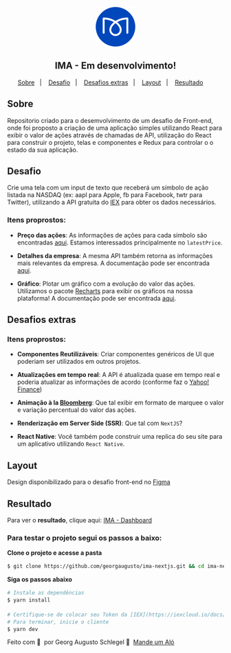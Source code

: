 <div align="center"><img alt="IMA" src="public/imaLogo.svg"/></div>

<h2 align="center">
  IMA - Em desenvolvimento!
</h2>

<p align="center">
  <a href="#Sobre">Sobre</a>&nbsp;&nbsp;&nbsp;|&nbsp;&nbsp;&nbsp;
  <a href="#Desafio">Desafio</a>&nbsp;&nbsp;&nbsp;|&nbsp;&nbsp;&nbsp;
  <a href="#Desafios-extras">Desafios extras</a>&nbsp;&nbsp;&nbsp;|&nbsp;&nbsp;&nbsp;
  <a href="#Layout">Layout</a>&nbsp;&nbsp;&nbsp;|&nbsp;&nbsp;&nbsp;
  <a href="#Resultado">Resultado</a>&nbsp;&nbsp;&nbsp;&nbsp;&nbsp;&nbsp;
</p>

## Sobre
Repositorio criado para o desemvolvimento de um desafio de Front-end, onde foi proposto a criação de uma aplicação simples utilizando React para exibir o valor de ações através de chamadas de API, utilização do React para construir o projeto, telas e componentes e Redux para controlar o o estado da sua aplicação.

## Desafio
Crie uma tela com um input de texto que receberá um símbolo de ação listada na NASDAQ (ex: aapl para Apple, fb para Facebook, twtr para Twitter), utilizando a API gratuita do [IEX](https://iexcloud.io/docs/api/) para obter os dados necessários.

### Itens proprostos:
- **Preço das ações**: As informações de ações para cada símbolo são encontradas [aqui](https://iexcloud.io/docs/api/#quote). Estamos interessados principalmente no `latestPrice`.

- **Detalhes da empresa**: A mesma API também retorna as informações mais relevantes da empresa. A documentação pode ser encontrada [aqui](https://iexcloud.io/docs/api/#company).

- **Gráfico**: Plotar um gráfico com a evolução do valor das ações. Utilizamos o pacote [Recharts](http://recharts.org/) para exibir os gráficos na nossa plataforma! A documentação pode ser encontrada [aqui](https://iexcloud.io/docs/api/#historical-prices).

## Desafios extras
### Itens proprostos:
- **Componentes Reutilizáveis**: Criar componentes genéricos de UI que poderiam ser utilizados em outros projetos.

- **Atualizações em tempo real**: A API é atualizada quase em tempo real e poderia atualizar as informações de acordo (conforme faz o [Yahoo! Finance](https://finance.yahoo.com/quote/AAPL?p=AAPL&.tsrc=fin-srch))

- **Animação à la [Bloomberg](https://www.bloomberg.com/)**: Que tal exibir em formato de marquee o valor e variação percentual do valor das ações.

- **Renderização em Server Side (SSR)**: Que tal com `NextJS`?

- **React Native**: Você também pode construir uma replica do seu site para um aplicativo utilizando `React Native`.

## Layout
Design disponibilizado para o desafio front-end no [Figma](https://www.figma.com/file/JWyV7WPofeyQX8oKbn5jdI/IMA?node-id=0%3A1)

## Resultado
Para ver o **resultado**, clique aqui: [IMA - Dashboard](https://imanextjs.netlify.app/)

### Para testar o projeto segui os passos a baixo:

**Clone o projeto e acesse a pasta**

```bash
$ git clone https://github.com/georgaugusto/ima-nextjs.git && cd ima-nextjs
```

**Siga os passos abaixo**

```bash
# Instale as dependências
$ yarn install

# Certifique-se de colocar seu Token da [IEX](https://iexcloud.io/docs/api/) nas requisições para testar o projeto
# Para terminar, inicie o cliente
$ yarn dev
```

Feito com 💜 &nbsp;por Georg Augusto Schlegel 👋 &nbsp;[Mande um Aló](https://www.linkedin.com/in/georgaugusto/)
